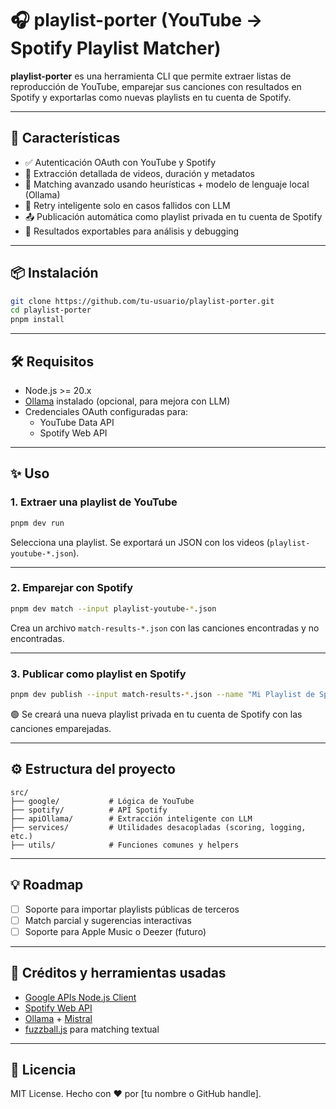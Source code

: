 # 🎧 playlist-porter (YouTube → Spotify Playlist Matcher)

**playlist-porter** es una herramienta CLI que permite extraer listas de reproducción de YouTube, emparejar sus canciones con resultados en Spotify y exportarlas como nuevas playlists en tu cuenta de Spotify.

---

## 🚀 Características

- ✅ Autenticación OAuth con YouTube y Spotify  
- 🎵 Extracción detallada de videos, duración y metadatos  
- 🤖 Matching avanzado usando heurísticas + modelo de lenguaje local (Ollama)  
- 🧠 Retry inteligente solo en casos fallidos con LLM  
- 📤 Publicación automática como playlist privada en tu cuenta de Spotify  
- 📁 Resultados exportables para análisis y debugging  

---

## 📦 Instalación

```bash
git clone https://github.com/tu-usuario/playlist-porter.git
cd playlist-porter
pnpm install
```

---

## 🛠 Requisitos

- Node.js >= 20.x  
- [Ollama](https://ollama.com/) instalado (opcional, para mejora con LLM)  
- Credenciales OAuth configuradas para:
  - YouTube Data API
  - Spotify Web API

---

## ✨ Uso

### 1. Extraer una playlist de YouTube

```bash
pnpm dev run
```

Selecciona una playlist. Se exportará un JSON con los videos (`playlist-youtube-*.json`).

---

### 2. Emparejar con Spotify

```bash
pnpm dev match --input playlist-youtube-*.json
```

Crea un archivo `match-results-*.json` con las canciones encontradas y no encontradas.

---

### 3. Publicar como playlist en Spotify

```bash
pnpm dev publish --input match-results-*.json --name "Mi Playlist de Spotify"
```

🟢 Se creará una nueva playlist privada en tu cuenta de Spotify con las canciones emparejadas.

---

## ⚙️ Estructura del proyecto

```
src/
├── google/           # Lógica de YouTube
├── spotify/          # API Spotify
├── apiOllama/        # Extracción inteligente con LLM
├── services/         # Utilidades desacopladas (scoring, logging, etc.)
├── utils/            # Funciones comunes y helpers
```

---

## 💡 Roadmap

- [ ] Soporte para importar playlists públicas de terceros  
- [ ] Match parcial y sugerencias interactivas  
- [ ] Soporte para Apple Music o Deezer (futuro)  

---

## 🧠 Créditos y herramientas usadas

- [Google APIs Node.js Client](https://github.com/googleapis/google-api-nodejs-client)  
- [Spotify Web API](https://developer.spotify.com/documentation/web-api/)  
- [Ollama](https://ollama.com/) + [Mistral](https://mistral.ai/)  
- [fuzzball.js](https://www.npmjs.com/package/fuzzball) para matching textual  

---

## 📜 Licencia

MIT License. Hecho con ❤️ por [tu nombre o GitHub handle].
